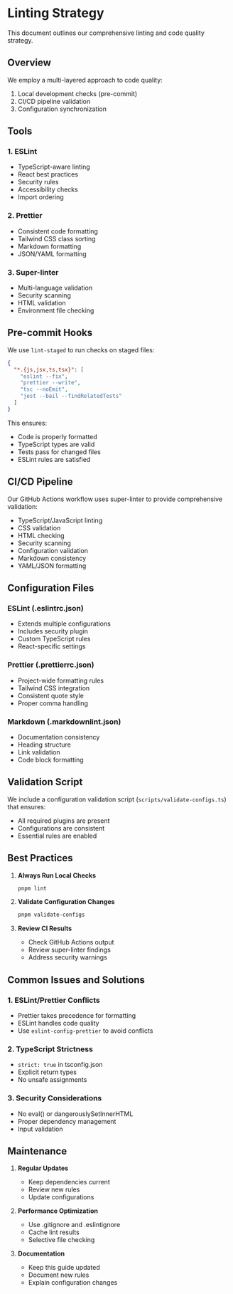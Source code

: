 # Linting Strategy

This document outlines our comprehensive linting and code quality strategy.

## Overview

We employ a multi-layered approach to code quality:

1. Local development checks (pre-commit)
1. CI/CD pipeline validation
1. Configuration synchronization

## Tools

### 1. ESLint

- TypeScript-aware linting
- React best practices
- Security rules
- Accessibility checks
- Import ordering

### 2. Prettier

- Consistent code formatting
- Tailwind CSS class sorting
- Markdown formatting
- JSON/YAML formatting

### 3. Super-linter

- Multi-language validation
- Security scanning
- HTML validation
- Environment file checking

## Pre-commit Hooks

We use `lint-staged` to run checks on staged files:

```json
{
  "*.{js,jsx,ts,tsx}": [
    "eslint --fix",
    "prettier --write",
    "tsc --noEmit",
    "jest --bail --findRelatedTests"
  ]
}
```

This ensures:

- Code is properly formatted
- TypeScript types are valid
- Tests pass for changed files
- ESLint rules are satisfied

## CI/CD Pipeline

Our GitHub Actions workflow uses super-linter to provide comprehensive validation:

- TypeScript/JavaScript linting
- CSS validation
- HTML checking
- Security scanning
- Configuration validation
- Markdown consistency
- YAML/JSON formatting

## Configuration Files

### ESLint (.eslintrc.json)

- Extends multiple configurations
- Includes security plugin
- Custom TypeScript rules
- React-specific settings

### Prettier (.prettierrc.json)

- Project-wide formatting rules
- Tailwind CSS integration
- Consistent quote style
- Proper comma handling

### Markdown (.markdownlint.json)

- Documentation consistency
- Heading structure
- Link validation
- Code block formatting

## Validation Script

We include a configuration validation script (`scripts/validate-configs.ts`) that ensures:

- All required plugins are present
- Configurations are consistent
- Essential rules are enabled

## Best Practices

1. **Always Run Local Checks**

   ```bash
   pnpm lint
   ```

2. **Validate Configuration Changes**

   ```bash
   pnpm validate-configs
   ```

3. **Review CI Results**
   - Check GitHub Actions output
   - Review super-linter findings
   - Address security warnings

## Common Issues and Solutions

### 1. ESLint/Prettier Conflicts

- Prettier takes precedence for formatting
- ESLint handles code quality
- Use `eslint-config-prettier` to avoid conflicts

### 2. TypeScript Strictness

- `strict: true` in tsconfig.json
- Explicit return types
- No unsafe assignments

### 3. Security Considerations

- No eval() or dangerouslySetInnerHTML
- Proper dependency management
- Input validation

## Maintenance

1. **Regular Updates**
   - Keep dependencies current
   - Review new rules
   - Update configurations

2. **Performance Optimization**
   - Use .gitignore and .eslintignore
   - Cache lint results
   - Selective file checking

3. **Documentation**
   - Keep this guide updated
   - Document new rules
   - Explain configuration changes
